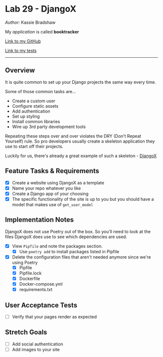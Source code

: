 # Lab 29 - DjangoX

*Author*: Kassie Bradshaw

My *application* is called **booktracker**

[Link to my GitHub](https://github.com/kassiebradshaw/potential-eureka)

[Link to my tests](booktracker/tests.py)

---

## Overview

It is quite common to set up your Django projects the same way every time.

Some of those common tasks are...

* Create a custom user
* Configure static assets
* Add authentication
* Set up styling
* Install common libraries
* Wire up 3rd party development tools

Repeating these steps over and over violates the DRY (Don't Repeat Yourself) rule. So pro developers usually create a skeleton application they use to start off their projects.

Luckily for us, there's already a great example of such a skeleton - [DjangoX](https://github.com/wsvincent/djangox)

## Feature Tasks & Requirements

* [x] Create a website using DjangoX as a template
* [x] Name your repo whatever you like
* [x] Create a Django app of your choosing
* [x] The specific functionality of the site is up to you but you should have a model that makes use of `get_user_model`

## Implementation Notes

DjangoX does not use Poetry out of the box. So you'll need to look at the files DjangoX does use to see which dependencies are used.

* [x] View `Pipfile` and note the packages section.
  * [x] Use `poetry add` to install packages listed in Pipfile
* [x] Delete the configuration files that aren't needed anymore since we're using Poetry
  * [x] Pipfile
  * [x] Pipfile.lock
  * [x] Dockerfile
  * [x] Docker-compose.yml
  * [x] requirements.txt

## User Acceptance Tests

* [ ] Verify that your pages render as expected

## Stretch Goals

* [ ] Add social authentication
* [ ] Add images to your site
